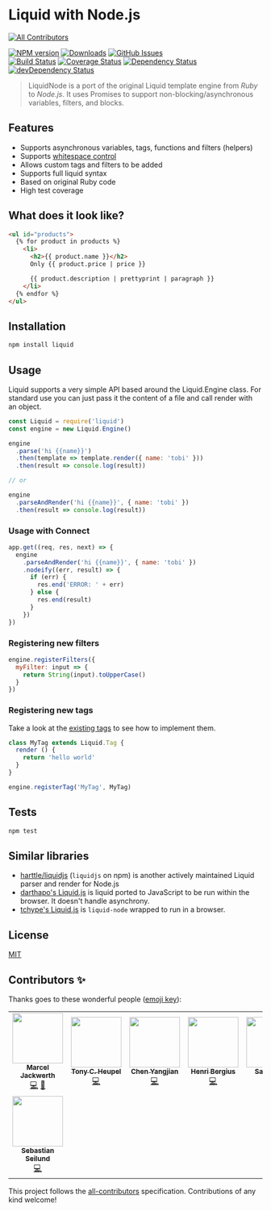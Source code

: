 # Liquid with Node.js
<!-- ALL-CONTRIBUTORS-BADGE:START - Do not remove or modify this section -->
[![All Contributors](https://img.shields.io/badge/all_contributors-8-orange.svg?style=flat-square)](#contributors-)
<!-- ALL-CONTRIBUTORS-BADGE:END -->

[![NPM version](https://img.shields.io/npm/v/liquid-node.svg?style=flat)](https://www.npmjs.org/package/liquid-node)
[![Downloads](http://img.shields.io/npm/dm/liquid-node.svg?style=flat)](https://www.npmjs.org/package/liquid-node)
[![GitHub Issues](http://img.shields.io/github/issues/sirlantis/liquid-node.svg?style=flat)](https://github.com/sirlantis/liquid-node/issues)
<br>
[![Build Status](https://img.shields.io/travis/sirlantis/liquid-node.svg?style=flat)](https://travis-ci.org/sirlantis/liquid-node)
[![Coverage Status](https://img.shields.io/coveralls/sirlantis/liquid-node.svg?style=flat)](https://coveralls.io/r/sirlantis/liquid-node?branch=master)
[![Dependency Status](http://img.shields.io/david/sirlantis/liquid-node.svg?style=flat)](https://david-dm.org/sirlantis/liquid-node)
[![devDependency Status](http://img.shields.io/david/dev/sirlantis/liquid-node.svg?style=flat)](https://david-dm.org/sirlantis/liquid-node#info=devDependencies)

> LiquidNode is a port of the original Liquid template engine from *Ruby* to *Node.js*.
> It uses Promises to support non-blocking/asynchronous variables, filters, and blocks.

## Features

- Supports asynchronous variables, tags, functions and filters (helpers)
- Supports [whitespace control](https://shopify.github.io/liquid/basics/whitespace/)
- Allows custom tags and filters to be added
- Supports full liquid syntax
- Based on original Ruby code
- High test coverage

## What does it look like?

```html
<ul id="products">
  {% for product in products %}
    <li>
      <h2>{{ product.name }}</h2>
      Only {{ product.price | price }}

      {{ product.description | prettyprint | paragraph }}
    </li>
  {% endfor %}
</ul>
```

## Installation

```sh
npm install liquid
```

## Usage

Liquid supports a very simple API based around the Liquid.Engine class.
For standard use you can just pass it the content of a file and call render with an object.

```js
const Liquid = require('liquid')
const engine = new Liquid.Engine()

engine
  .parse('hi {{name}}')
  .then(template => template.render({ name: 'tobi' }))
  .then(result => console.log(result))

// or

engine
  .parseAndRender('hi {{name}}', { name: 'tobi' })
  .then(result => console.log(result))
```

### Usage with Connect

```js
app.get((req, res, next) => {
  engine
    .parseAndRender('hi {{name}}', { name: 'tobi' })
    .nodeify((err, result) => {
      if (err) {
        res.end('ERROR: ' + err)
      } else {
        res.end(result)
      }
    })
})
```

### Registering new filters

```javascript
engine.registerFilters({
  myFilter: input => {
    return String(input).toUpperCase()
  }
})
```

### Registering new tags

Take a look at the [existing tags](https://github.com/sirlantis/liquid-node/tree/master/lib/liquid/tags)
to see how to implement them.

```js
class MyTag extends Liquid.Tag {
  render () {
    return 'hello world'
  }
}

engine.registerTag('MyTag', MyTag)
```

## Tests

```sh
npm test
```

## Similar libraries

* [harttle/liquidjs](https://github.com/harttle/liquidjs) (`liquidjs` on npm) is another actively maintained Liquid parser and render for Node.js
* [darthapo's Liquid.js](https://github.com/darthapo/liquid.js) is liquid ported to JavaScript to be run within the browser. It doesn't handle asynchrony.
* [tchype's Liquid.js](https://github.com/tchype/liquid.js) is `liquid-node` wrapped to run in a browser.

## License

[MIT](http://www.opensource.org/licenses/MIT)

## Contributors ✨

Thanks goes to these wonderful people ([emoji key](https://allcontributors.org/docs/en/emoji-key)):

<!-- ALL-CONTRIBUTORS-LIST:START - Do not remove or modify this section -->
<!-- prettier-ignore-start -->
<!-- markdownlint-disable -->
<table>
  <tr>
    <td align="center"><a href="http://twitter.com/sirlantis"><img src="https://avatars1.githubusercontent.com/u/56807?v=4" width="100px;" alt=""/><br /><sub><b>Marcel Jackwerth</b></sub></a><br /><a href="https://github.com/docs/liquid/commits?author=sirlantis" title="Code">💻</a> <a href="https://github.com/docs/liquid/commits?author=sirlantis" title="Documentation">📖</a></td>
    <td align="center"><a href="https://github.com/tchype"><img src="https://avatars0.githubusercontent.com/u/236453?v=4" width="100px;" alt=""/><br /><sub><b>Tony C. Heupel</b></sub></a><br /><a href="https://github.com/docs/liquid/commits?author=tchype" title="Code">💻</a></td>
    <td align="center"><a href="http://cyj.me/"><img src="https://avatars0.githubusercontent.com/u/252317?v=4" width="100px;" alt=""/><br /><sub><b>Chen Yangjian</b></sub></a><br /><a href="https://github.com/docs/liquid/commits?author=cyjake" title="Code">💻</a></td>
    <td align="center"><a href="https://bergie.iki.fi/"><img src="https://avatars1.githubusercontent.com/u/3346?v=4" width="100px;" alt=""/><br /><sub><b>Henri Bergius</b></sub></a><br /><a href="https://github.com/docs/liquid/commits?author=bergie" title="Code">💻</a></td>
    <td align="center"><a href="https://samtiffin.com"><img src="https://avatars2.githubusercontent.com/u/4738037?v=4" width="100px;" alt=""/><br /><sub><b>Sam Tiffin</b></sub></a><br /><a href="https://github.com/docs/liquid/commits?author=samtiffin" title="Code">💻</a></td>
    <td align="center"><a href="https://github.com/kmctown"><img src="https://avatars0.githubusercontent.com/u/1482857?v=4" width="100px;" alt=""/><br /><sub><b>Kris Ciccarello</b></sub></a><br /><a href="https://github.com/docs/liquid/commits?author=kmctown" title="Code">💻</a></td>
    <td align="center"><a href="http://www.swashcap.com/"><img src="https://avatars1.githubusercontent.com/u/1858316?v=4" width="100px;" alt=""/><br /><sub><b>Cory Reed</b></sub></a><br /><a href="https://github.com/docs/liquid/commits?author=swashcap" title="Code">💻</a> <a href="#example-swashcap" title="Examples">💡</a> <a href="https://github.com/docs/liquid/commits?author=swashcap" title="Documentation">📖</a></td>
  </tr>
  <tr>
    <td align="center"><a href="http://www.sebastianseilund.com"><img src="https://avatars3.githubusercontent.com/u/744493?v=4" width="100px;" alt=""/><br /><sub><b>Sebastian Seilund</b></sub></a><br /><a href="https://github.com/docs/liquid/commits?author=sebastianseilund" title="Code">💻</a></td>
  </tr>
</table>

<!-- markdownlint-enable -->
<!-- prettier-ignore-end -->
<!-- ALL-CONTRIBUTORS-LIST:END -->

This project follows the [all-contributors](https://github.com/all-contributors/all-contributors) specification. Contributions of any kind welcome!